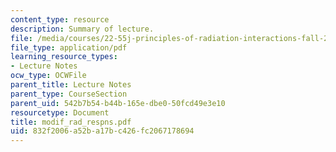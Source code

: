 ```yaml
---
content_type: resource
description: Summary of lecture.
file: /media/courses/22-55j-principles-of-radiation-interactions-fall-2004/832f2006a52ba17bc426fc2067178694_modif_rad_respns.pdf
file_type: application/pdf
learning_resource_types:
- Lecture Notes
ocw_type: OCWFile
parent_title: Lecture Notes
parent_type: CourseSection
parent_uid: 542b7b54-b44b-165e-dbe0-50fcd49e3e10
resourcetype: Document
title: modif_rad_respns.pdf
uid: 832f2006-a52b-a17b-c426-fc2067178694
---
```

